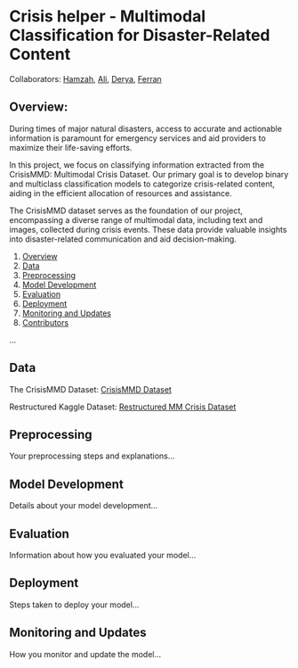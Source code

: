 # Crisis helper - Multimodal Classification for Disaster-Related Content

Collaborators: [Hamzah](https://github.com/hbaagil), [Ali](https://github.com/AnalyticAli), [Derya](https://github.com/deryagungor), [Ferran](https://github.com/greenlima)

## Overview:

During times of major natural disasters, access to accurate and actionable information is paramount for emergency services and aid providers to maximize their life-saving efforts.

In this project, we focus on classifying information extracted from the CrisisMMD: Multimodal Crisis Dataset. Our primary goal is to develop binary and multiclass classification models to categorize crisis-related content, aiding in the efficient allocation of resources and assistance.

The CrisisMMD dataset serves as the foundation of our project, encompassing a diverse range of multimodal data, including text and images, collected during crisis events. These data provide valuable insights into disaster-related communication and aid decision-making.


1. [Overview](#overview)
2. [Data](#data)
3. [Preprocessing](#preprocessing)
4. [Model Development](#model-development)
5. [Evaluation](#evaluation)
6. [Deployment](#deployment)
7. [Monitoring and Updates](#monitoring-and-updates)
8. [Contributors](#contributors)

...


## Data <a name="data"></a>

The CrisisMMD Dataset: [CrisisMMD Dataset](https://crisisnlp.qcri.org/crisismmd)

Restructured Kaggle Dataset: [Restructured MM Crisis Dataset](https://www.kaggle.com/datasets/greencarrot/restructured-multimodal-crisis-project)


## Preprocessing <a name="preprocessing"></a>

Your preprocessing steps and explanations...

## Model Development <a name="model-development"></a>

Details about your model development...

## Evaluation <a name="evaluation"></a>

Information about how you evaluated your model...

## Deployment <a name="deployment"></a>

Steps taken to deploy your model...

## Monitoring and Updates <a name="monitoring-and-updates"></a>

How you monitor and update the model...


